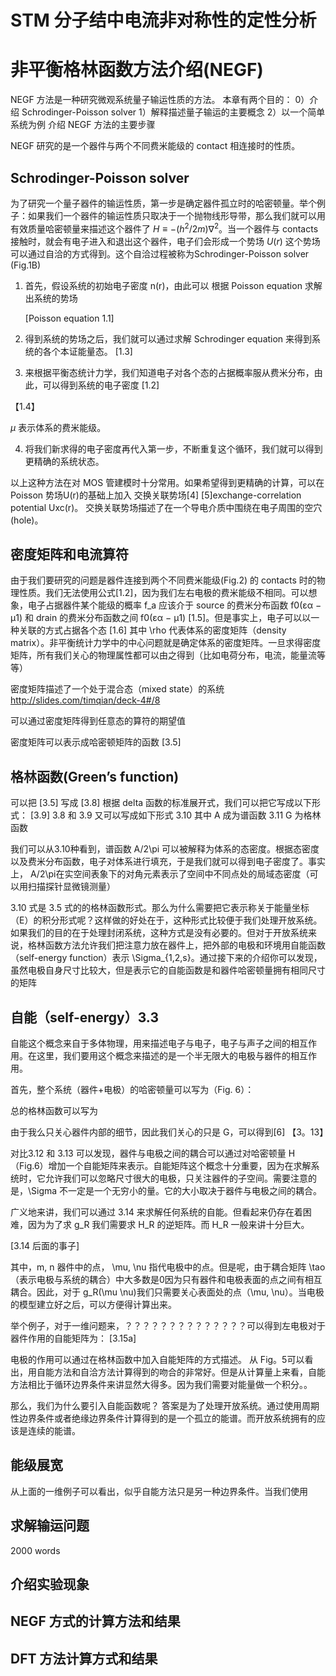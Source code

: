 # STM 分子结中电流非对称性的定性分析

# 非平衡格林函数方法介绍(NEGF)

NEGF 方法是一种研究微观系统量子输运性质的方法。
本章有两个目的：
0）介绍 Schrodinger-Poisson solver
1）解释描述量子输运的主要概念
2）以一个简单系统为例 介绍 NEGF 方法的主要步骤


NEGF 研究的是一个器件与两个不同费米能级的 contact 相连接时的性质。

## Schrodinger-Poisson solver

为了研究一个量子器件的输运性质，第一步是确定器件孤立时的哈密顿量。举个例子：如果我们一个器件的输运性质只取决于一个抛物线形导带，那么我们就可以用有效质量哈密顿量来描述这个器件了 $H ≡ −(h^2/2m)∇^2$。当一个器件与 contacts 接触时，就会有电子进入和退出这个器件，电子们会形成一个势场 $U(r)$ 这个势场可以通过自洽的方式得到。这个自洽过程被称为Schrodinger-Poisson solver (Fig.1B) 

1. 首先，假设系统的初始电子密度 n(r)，由此可以 根据 Poisson equation 求解出系统的势场

    [Poisson equation 1.1]

2. 得到系统的势场之后，我们就可以通过求解 Schrodinger equation 来得到系统的各个本证能量态。
[1.3]

3. 来根据平衡态统计力学，我们知道电子对各个态的占据概率服从费米分布，由此，可以得到系统的电子密度
[1.2]

【1.4】

$\mu$ 表示体系的费米能级。

4. 将我们新求得的电子密度再代入第一步，不断重复这个循环，我们就可以得到更精确的系统状态。

以上这种方法在对 MOS 管建模时十分常用。如果希望得到更精确的计算，可以在 Poisson 势场U(r)的基础上加入 交换关联势场[4]  [5]exchange-correlation potential Uxc(r)。 交换关联势场描述了在一个导电介质中围绕在电子周围的空穴(hole)。

## 密度矩阵和电流算符
由于我们要研究的问题是器件连接到两个不同费米能级(Fig.2) 的 contacts 时的物理性质。我们无法使用公式[1.2]，因为我们左右电极的费米能级不相同。可以想象，电子占据器件某个能级的概率 f_a 应该介于 source 的费米分布函数 f0(εα − μ1) 和 drain 的费米分布函数之间 f0(εα − μ1) 
[1.5]。但是事实上，电子可以以一种关联的方式占据各个态
[1.6]
其中 \rho 代表体系的密度矩阵（density matrix）。非平衡统计力学中的中心问题就是确定体系的密度矩阵。一旦求得密度矩阵，所有我们关心的物理属性都可以由之得到（比如电荷分布，电流，能量流等等）

密度矩阵描述了一个处于混合态（mixed state）的系统
http://slides.com/timqian/deck-4#/8

可以通过密度矩阵得到任意态的算符的期望值

密度矩阵可以表示成哈密顿矩阵的函数
[3.5]
## 格林函数(Green’s function)

可以把 
[3.5]
 写成
[3.8]
根据 delta 函数的标准展开式，我们可以把它写成以下形式：
[3.9]
3.8 和 3.9 又可以写成如下形式
3.10
其中 A 成为谱函数
3.11
G 为格林函数

我们可以从3.10种看到，谱函数 A/2\pi 可以被解释为体系的态密度。根据态密度以及费米分布函数，电子对体系进行填充，于是我们就可以得到电子密度了。事实上， A/2\pi在实空间表象下的对角元素表示了空间中不同点处的局域态密度（可以用扫描探针显微镜测量）

3.10 式是 3.5 式的的格林函数形式。那么为什么需要把它表示称关于能量坐标（E）的积分形式呢？这样做的好处在于，这种形式比较便于我们处理开放系统。如果我们的目的在于处理封闭系统，这种方式是没有必要的。但对于开放系统来说，格林函数方法允许我们把注意力放在器件上，把外部的电极和环境用自能函数（self-energy function）表示 \Sigma_{1,2,s}。通过接下来的介绍你可以发现，虽然电极自身尺寸比较大，但是表示它的自能函数是和器件哈密顿量拥有相同尺寸的矩阵

## 自能（self-energy）3.3

自能这个概念来自于多体物理，用来描述电子与电子，电子与声子之间的相互作用。在这里，我们要用这个概念来描述的是一个半无限大的电极与器件的相互作用。

首先，整个系统（器件+电极）的哈密顿量可以写为（Fig. 6）：

总的格林函数可以写为

由于我么只关心器件内部的细节，因此我们关心的只是 G，可以得到[6]
 【3。13】

对比3.12 和 3.13 可以发现，器件与电极之间的耦合可以通过对哈密顿量 H （Fig.6）增加一个自能矩阵来表示。自能矩阵这个概念十分重要，因为在求解系统时，它允许我们可以忽略尺寸很大的电极，只关注器件的子空间。需要注意的是，\Sigma 不一定是一个无穷小的量。它的大小取决于器件与电极之间的耦合。

广义地来讲，我们可以通过 3.14 来求解任何系统的自能。但看起来仍存在着困难，因为为了求 g_R 我们需要求 H_R 的逆矩阵。而 H_R 一般来讲十分巨大。

[3.14 后面的事子]

其中，m, n 器件中的点， \mu, \nu 指代电极中的点。但是呢，由于耦合矩阵 \tao （表示电极与系统的耦合）中大多数是0因为只有器件和电极表面的点之间有相互耦合。因此，对于 g_R(\mu \nu)我们只需要关心表面处的点（\mu, \nu）。当电极的模型建立好之后，可以方便得计算出来。

举个例子，对于一维问题来，？？？？？？？？？？？？？？可以得到左电极对于器件作用的自能矩阵为：
[3.15a]



电极的作用可以通过在格林函数中加入自能矩阵的方式描述。
从 Fig。5可以看出，用自能方法和自洽方法计算得到的吻合的非常好。但是从计算量上来看，自能方法相比于循环边界条件来讲显然大得多。因为我们需要对能量做一个积分。。

那么，我们为什么要引入自能函数呢？
答案是为了处理开放系统。通过使用周期性边界条件或者绝缘边界条件计算得到的是一个孤立的能谱。而开放系统拥有的应该是连续的能谱。


## 能级展宽
从上面的一维例子可以看出，似乎自能方法只是另一种边界条件。当我们使用

## 求解输运问题

2000 words

## 介绍实验现象

## NEGF 方式的计算方法和结果

## DFT 方法计算方式和结果

